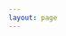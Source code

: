 ```yaml
---
layout: page
---
```


<script setup>
import {
  VPTeamPage,
  VPTeamPageTitle,
  VPTeamMembers,
  // VPTeamPageSection
} from 'vitepress/theme'

const members = [
  {
    avatar: 'https://avatars.githubusercontent.com/u/86412303?s=96&v=4',
    name: '黄家俊',
    title: 'Vue3、TypeScript、Node',
    links: [
      { icon: 'github', link: 'https://github.com/Jon-a-than' }
    ]
  },
  {
    avatar: 'https://avatars.githubusercontent.com/u/74575471?s=96&v=4',
    name: '梁振胜',
    title: 'Vue、React、Java',
    links: [
      { icon: 'github', link: 'https://github.com/Lzzzs' }
    ]
  },
  {
    avatar: 'https://avatars.githubusercontent.com/u/108746194?s=96&v=4',
    name: '刘兴豪',
    title: 'Vue3、TypeScript、Golang',
    links: [
      { icon: 'github', link: 'https://github.com/030liuxinghao' }
    ]
  },
  {
    avatar: 'https://avatars.githubusercontent.com/u/81922999?s=96&v=4',
    name: '张洪浩',
    title: 'Vue2/3、Node、TypeScript',
    links: [
      { icon: 'github', link: 'https://github.com/Barry-Flynn' },
      { icon: 'twitter', link: 'https://twitter.com/BarryFlynn1024' },
      { icon: 'facebook', link: 'https://blog.meta-code.top' }
    ]
  },
  {
    avatar: 'https://avatars.githubusercontent.com/u/94176764?s=96&v=4',
    name: '杨鹏',
    title: 'Vue3、TypeScript、uni-app',
    links: [
      { icon: 'github', link: 'https://github.com/kitori7' }
    ]
  },
]
</script>

<VPTeamPage>
  <VPTeamPageTitle>
    <template #title>
      我们的团队
    </template>
    <template #lead>
      本着对计算机技术的热爱与探索，
      Depazer 项目的初始团队均为中国高校学生，以下是本项目的核心成员。
    </template>
  </VPTeamPageTitle>
  <VPTeamMembers
    :members="members"
  />

  <!-- 其他成员 -->
  <!-- 
  <VPTeamPageSection>
    <template #title>Partners</template>
    <template #lead>Lorem ipsum...</template>
    <template #members>
      <VPTeamMembers :members="members" />
    </template>
  </VPTeamPageSection>
   -->
</VPTeamPage>
